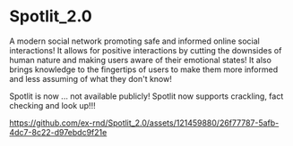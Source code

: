 # Spotlit_2.0
A modern social network promoting safe and informed online social interactions! It allows for positive interactions by cutting the downsides of human nature and making users aware of their emotional states!  It also brings knowledge to the fingertips of users to make them more informed and less assuming of what they don't know!

Spotlit is now ... not available publicly!
Spotlit now supports crackling, fact checking and look up!!!

https://github.com/ex-rnd/Spotlit_2.0/assets/121459880/26f77787-5afb-4dc7-8c22-d97ebdc9f21e

